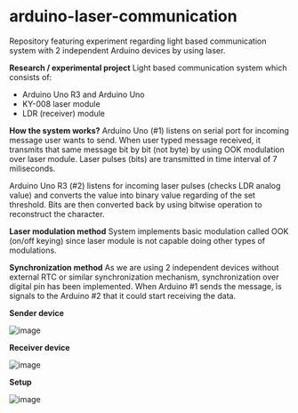 # arduino-laser-communication
Repository featuring experiment regarding light based communication system with 2 independent Arduino devices by using laser.

**Research / experimental project**
Light based communication system which consists of:
- Arduino Uno R3 and Arduino Uno
- KY-008 laser module
- LDR (receiver) module

**How the system works?**
Arduino Uno (#1) listens on serial port for incoming message user wants to send.
When user typed message received, it transmits that same message bit by bit (not byte) by using OOK modulation 
over laser module. Laser pulses (bits) are transmitted in time interval of 7 miliseconds.

Arduino Uno R3 (#2) listens for incoming laser pulses (checks LDR analog value) 
and converts the value into binary value regarding of the set threshold.
Bits are then converted back by using bitwise operation to reconstruct the character.

**Laser modulation method**
System implements basic modulation called OOK (on/off keying) since laser module is not capable doing 
other types of modulations.

**Synchronization method**
As we are using 2 independent devices without external RTC or similar synchronization mechanism, synchronization over digital pin 
has been implemented. When Arduino #1 sends the message, is signals to the Arduino #2 that it could start receiving the data.

**Sender device**

![image](https://github.com/NightRider92/arduino-laser-communication/assets/10942663/26e358ea-abb7-4d4f-bb15-50c789c5f151)

**Receiver device**

![image](https://github.com/NightRider92/arduino-laser-communication/assets/10942663/a6926f9b-e4e0-43fc-8e63-ceacc34baa08)

**Setup**

![image](https://github.com/NightRider92/arduino-laser-communication/assets/10942663/3d5430d0-fd39-4df3-9448-b7821ebb6352)
